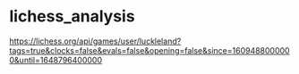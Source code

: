 # lichess_analysis

https://lichess.org/api/games/user/luckleland?tags=true&clocks=false&evals=false&opening=false&since=1609488000000&until=1648796400000